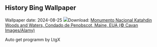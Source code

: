 ## History Bing Wallpaper
Wallpaper date: 2024-08-25
![](https://www.bing.com/th?id=OHR.KatahdinWoods_PT-BR1618400732_UHD.jpg&w=1000)Download: [Monumento Nacional Katahdin Woods and Waters, Condado de Penobscot, Maine, EUA (© Cavan Images/Alamy)](https://www.bing.com/th?id=OHR.KatahdinWoods_PT-BR1618400732_UHD.jpg)

Auto get programm by LtgX
